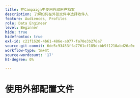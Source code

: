 ```yaml
---
title: 在Campaign中使用外部用户档案
description: 了解如何在外部文件中选择收件人
feature: Audiences, Profiles
role: Data Engineer
level: Beginner
hide: true
hidefromtoc: true
exl-id: c21f1620-4b61-486e-a077-fa70e3b278a7
source-git-commit: 6de5c93453ffa7761cf185dcbb9f1210abd26a0c
workflow-type: tm+mt
source-wordcount: '17'
ht-degree: 0%

---
```


# 使用外部配置文件
